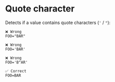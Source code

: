 # Quote character

Detects if a value contains quote characters (`'` / `"`):

```env
❌ Wrong
FOO="BAR"

❌ Wrong
FOO='BAR'

❌ Wrong
FOO='B"AR'

✅ Correct
FOO=BAR
```
